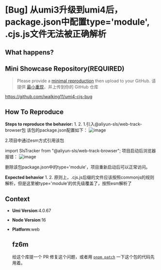 # [Bug] 从umi3升级到umi4后，package.json中配置type='module', .cjs.js文件无法被正确解析

  <!--
感谢您向我们反馈问题，为了高效的解决问题，我们期望你能提供以下信息：
-->

## What happens?

<!-- A clear and concise description of what the bug is. -->
<!-- 清晰的描述下遇到的问题。-->

## Mini Showcase Repository(REQUIRED)

> Please provide a [minimal reproduction](https://stackoverflow.com/help/minimal-reproducible-example) then upload to your GitHub. 请提供 [最小重现](https://stackoverflow.com/help/minimal-reproducible-example)，并上传到你的 GitHub 仓库

<!-- 为节约大家的时间，无复现步骤的 ISSUE 会被关闭，提供之后再 REOPEN -->
<!-- YOUR_REPOSITORY_URL on github or stackbliz -->

https://github.com/iwalking11/umi4-cjs-bug

## How To Reproduce

**Steps to reproduce the behavior:** 1. 2. 1.引入@aliyun-sls/web-track-browser包 该包的package.json配置如下：
![image](https://user-images.githubusercontent.com/14257970/236765735-9ec9fd22-1850-4629-81b4-f7a01c16fb5a.png)

2.项目中通过esm方式引用该包

import SlsTracker from "@aliyun-sls/web-track-browser";
项目启动后浏览器报错：
![image](https://user-images.githubusercontent.com/14257970/236765778-6bc23c0c-a383-466c-805b-4f0816adfb30.png)

删除该包package.json中的type='module'，项目重新启动后可以正常访问。

**Expected behavior** 1. 2.
原则上，.cjs.js后缀的文件应该按照commonjs的规则解析，但是这里被type='module'的优先级覆盖了，按照esm解析了

<!-- 请提供复现链接/步骤，错误日志以及相关配置 -->

## Context

- **Umi Version**:4.0.67
- **Node Version**:16
- **Platform**:web

  ## fz6m

  给这个库提一个 PR 修复这个问题，或者用 [`pnpm patch`](https://pnpm.io/cli/patch) 一下这个包的代码先用着。
